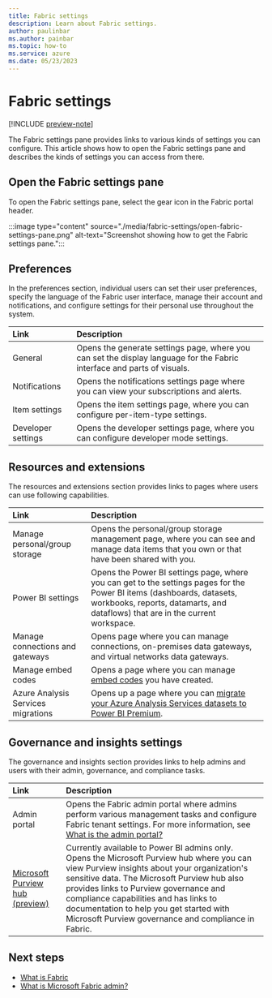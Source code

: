 ```yaml
---
title: Fabric settings
description: Learn about Fabric settings.
author: paulinbar
ms.author: painbar
ms.topic: how-to
ms.service: azure
ms.date: 05/23/2023
---
```


# Fabric settings

[!INCLUDE [preview-note](../includes/preview-note.md)]

The Fabric settings pane provides links to various kinds of settings you can configure. This article shows how to open the Fabric settings pane and describes the kinds of settings you can access from there.

## Open the Fabric settings pane

To open the Fabric settings pane, select the gear icon in the Fabric portal header.

:::image type="content" source="./media/fabric-settings/open-fabric-settings-pane.png" alt-text="Screenshot showing how to get the Fabric settings pane.":::

## Preferences

In the preferences section, individual users can set their user preferences, specify the language of the Fabric user interface, manage their account and notifications, and configure settings for their personal use throughout the system.

| Link| Description|
|:-----------|:--------------|
| General| Opens the generate settings page, where you can set the display language for the Fabric interface and parts of visuals.|
| Notifications| Opens the notifications settings page where you can view your subscriptions and alerts. |
| Item settings| Opens the item settings page, where you can configure per-item-type settings.|
| Developer settings|Opens the developer settings page, where you can configure developer mode settings.|


## Resources and extensions

The resources and extensions section provides links to pages where users can use following capabilities.

| Link| Description|
|:-----------|:--------------|
|Manage personal/group storage|Opens the personal/group storage management page, where you can see and manage data items that you own or that have been shared with you. |
|Power BI settings| Opens the Power BI settings page, where you can get to the settings pages for the Power BI items (dashboards, datasets, workbooks, reports, datamarts, and dataflows) that are in the current workspace. |
|Manage connections and gateways| Opens page where you can manage connections, on-premises data gateways, and virtual networks data gateways. |
|Manage embed codes| Opens a page where you can manage [embed codes](/power-bi/collaborate-share/service-publish-to-web) you have created. |
|Azure Analysis Services migrations| Opens up a page where you can [migrate your Azure Analysis Services datasets to Power BI Premium](/power-bi/enterprise/aas-pbi-migration-overview).  |

## Governance and insights settings

The governance and insights section provides links to help admins and users with their admin, governance, and compliance tasks.

| Link| Description|
|:-----------|:--------------|
|Admin portal | Opens the Fabric admin portal where admins perform various management tasks and configure Fabric tenant settings. For more information, see [What is the admin portal?](../admin/admin-center.md)|
|[Microsoft Purview hub (preview)](../governance/use-microsoft-purview-hub.md)| Currently available to Power BI admins only. Opens the Microsoft Purview hub where you can view Purview insights about your organization's sensitive data. The Microsoft Purview hub also provides links to Purview governance and compliance capabilities and has links to documentation to help you get started with Microsoft Purview governance and compliance in Fabric. |

## Next steps

* [What is Fabric](../get-started/microsoft-fabric-overview.md)
* [What is Microsoft Fabric admin?](../admin/microsoft-fabric-admin.md)
